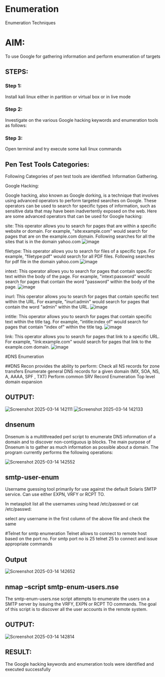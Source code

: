 # Enumeration
Enumeration Techniques

# AIM:
To use Google for gathering information and perform enumeration of targets

## STEPS:

### Step 1:

Install kali linux either in partition or virtual box or in live mode

### Step 2:

Investigate on the various Google hacking keywords and enumeration tools as follows:


### Step 3:
Open terminal and try execute some kali linux commands

## Pen Test Tools Categories:  

Following Categories of pen test tools are identified:
Information Gathering.

Google Hacking:

Google hacking, also known as Google dorking, is a technique that involves using advanced operators to perform targeted searches on Google. These operators can be used to search for specific types of information, such as sensitive data that may have been inadvertently exposed on the web. Here are some advanced operators that can be used for Google hacking:

site: This operator allows you to search for pages that are within a specific website or domain. For example, "site:example.com" would search for pages that are on the example.com domain.
Following searches for all the sites that is in the domain yahoo.com
![image](https://github.com/user-attachments/assets/58216641-c0bd-4e89-a231-99faf7dbf9fc)


filetype: This operator allows you to search for files of a specific type. For example, "filetype:pdf" would search for all PDF files.
Following searches for pdf file in the domain yahoo.com
![image](https://github.com/user-attachments/assets/c11acf58-dcdf-43cb-9ca0-3d0fa7d2d75e)



intext: This operator allows you to search for pages that contain specific text within the body of the page. For example, "intext:password" would search for pages that contain the word "password" within the body of the page.
![image](https://github.com/user-attachments/assets/1318ee9f-e08d-4f22-b885-1b74cd05ea9d)


inurl: This operator allows you to search for pages that contain specific text within the URL. For example, "inurl:admin" would search for pages that contain the word "admin" within the URL.
![image](https://github.com/user-attachments/assets/fa009f86-18d4-46a7-97e4-c1ebbd4d3529)


intitle: This operator allows you to search for pages that contain specific text within the title tag. For example, "intitle:index of" would search for pages that contain "index of" within the title tag.
![image](https://github.com/user-attachments/assets/18f3bd31-bb7b-4e8e-a342-e6139b457800)

link: This operator allows you to search for pages that link to a specific URL. For example, "link:example.com" would search for pages that link to the example.com domain.
![image](https://github.com/user-attachments/assets/eba53b47-2d97-491e-96d7-40c3447b396a)

 
#DNS Enumeration



##DNS Recon
provides the ability to perform:
Check all NS records for zone transfers
Enumerate general DNS records for a given domain (MX, SOA, NS, A, AAAA, SPF , TXT)
Perform common SRV Record Enumeration
Top level domain expansion
## OUTPUT:

![Screenshot 2025-03-14 142111](https://github.com/user-attachments/assets/cf07818b-4fa3-4132-a038-5656963bca61)
![Screenshot 2025-03-14 142133](https://github.com/user-attachments/assets/a53abde2-41ea-46c6-bb52-e667691070c0)








## dnsenum
Dnsenum is a multithreaded perl script to enumerate DNS information of a domain and to discover non-contiguous ip blocks. The main purpose of Dnsenum is to gather as much information as possible about a domain. The program currently performs the following operations:

![Screenshot 2025-03-14 142552](https://github.com/user-attachments/assets/23ad260a-1400-4c33-b119-f2cc6d6a4add)



## smtp-user-enum
Username guessing tool primarily for use against the default Solaris SMTP service. Can use either EXPN, VRFY or RCPT TO.


In metasploit list all the usernames using head /etc/passwd or cat /etc/passwd:

select any username in the first column of the above file and check the same


#Telnet for smtp enumeration
Telnet allows to connect to remote host based on the port no. For smtp port no is 25
telnet <host address> 25 to connect
and issue appropriate commands
  
 ## Output
 
 ![Screenshot 2025-03-14 142652](https://github.com/user-attachments/assets/2abe0f7b-35b1-484a-8998-6ef9cd96b5fd)

  

## nmap –script smtp-enum-users.nse <hostname>

The smtp-enum-users.nse script attempts to enumerate the users on a SMTP server by issuing the VRFY, EXPN or RCPT TO commands. The goal of this script is to discover all the user accounts in the remote system.


## OUTPUT:

![Screenshot 2025-03-14 142814](https://github.com/user-attachments/assets/41c3889f-fa6b-4224-ba8d-10b7aacc5169)


## RESULT:
The Google hacking keywords and enumeration tools were identified and executed successfully


